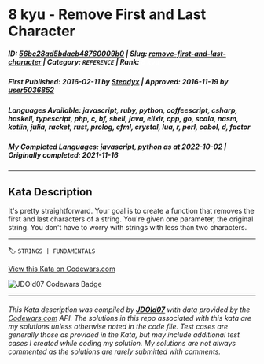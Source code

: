# 8 kyu - Remove First and Last Character

##### **ID**: [56bc28ad5bdaeb48760009b0](https://www.codewars.com/kata/56bc28ad5bdaeb48760009b0) | **Slug**: [remove-first-and-last-character](https://www.codewars.com/kata/56bc28ad5bdaeb48760009b0) | **Category**: `REFERENCE` | **Rank**: <span style="color:white">8 kyu</span>

##### **First Published**: 2016-02-11 ***by*** [Steadyx](https://www.codewars.com/users/Steadyx) | **Approved**: 2016-11-19 ***by*** [user5036852](https://www.codewars.com/users/user5036852)

##### **Languages Available**: javascript, ruby, python, coffeescript, csharp, haskell, typescript, php, c, bf, shell, java, elixir, cpp, go, scala, nasm, kotlin, julia, racket, rust, prolog, cfml, crystal, lua, r, perl, cobol, d, factor

##### **My Completed Languages**: javascript, python ***as at*** 2022-10-02 | **Originally completed**: 2021-11-16

---

## Kata Description


It's pretty straightforward. Your goal is to create a function that removes the first and last characters of a string. You're given one parameter, the original string.  You don't have to worry with strings with less than two characters.

---


🏷 `STRINGS | FUNDAMENTALS`


[View this Kata on Codewars.com](https://www.codewars.com/kata/56bc28ad5bdaeb48760009b0)

![](https://www.codewars.com/users/jdold07/badges/large "JDOld07 Codewars Badge")

---

###### *This Kata description was compiled by [**JDOld07**](https://tpstech.dev) with data provided by the [Codewars.com](https://www.codewars.com) API.  The solutions in this repo associated with this kata are my solutions unless otherwise noted in the code file.  Test cases are generally those as provided in the Kata, but may include additional test cases I created while coding my solution.  My solutions are not always commented as the solutions are rarely submitted with comments.*
